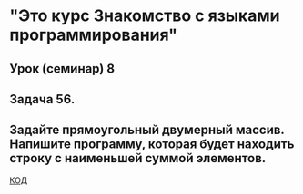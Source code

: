 # "Это курс Знакомство с языками программирования"

## Урок (семинар) 8

## Задача 56. 
## Задайте прямоугольный двумерный массив. Напишите программу, которая будет находить строку с наименьшей суммой элементов.

[КОД](exp001\Program.cs)